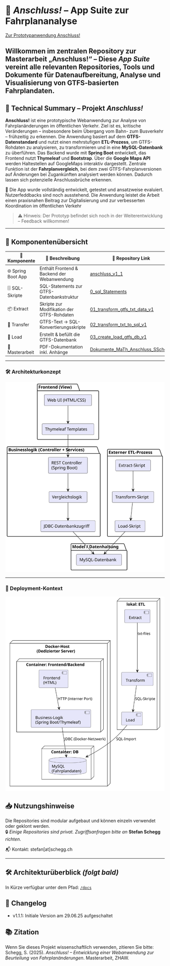 # 🚉 *Anschluss!* – App Suite zur Fahrplananalyse
[Zur Prototypanwendung Anschluss!](https://anschluss.babelbuild.ch)

Willkommen im zentralen Repository zur Masterarbeit **„Anschluss!“** – Diese *App Suite* vereint alle relevanten Repositories, Tools und Dokumente für Datenaufbereitung, Analyse und Visualisierung von GTFS-basierten Fahrplandaten.
---

## 🔧 Technical Summary – Projekt *Anschluss!*

**Anschluss!** ist eine prototypische Webanwendung zur Analyse von Fahrplanänderungen im öffentlichen Verkehr. Ziel ist es, kritische Veränderungen – insbesondere beim Übergang vom Bahn- zum Busverkehr – frühzeitig zu erkennen.
Die Anwendung basiert auf dem **GTFS-Datenstandard** und nutzt einen mehrstufigen **ETL-Prozess**, um GTFS-Rohdaten zu analysieren, zu transformieren und in eine **MySQL-Datenbank** zu überführen. 
Das Backend wurde mit **Spring Boot** entwickelt, das Frontend nutzt **Thymeleaf** und **Bootstrap**. Über die **Google Maps API** werden Haltestellen auf GoogleMaps interaktiv dargestellt. 
Zentrale Funktion ist der **Fahrplanvergleich**, bei dem zwei GTFS-Fahrplanversionen auf Änderungen bei Zugankünften analysiert werden können. Dadurch lassen sich potenzielle Anschlussbrüche erkennen.

🚀 Die App wurde vollständig entwickelt, getestet und ansatzweise evaluiert. Nutzerfeddbacks sind noch ausstehend.  Die Anwendung leistet die Arbeit einen praxisnahen Beitrag zur Digitalisierung und zur verbesserten Koordination im öffentlichen Verkehr 

> ⚠️ Hinweis: Der Prototyp befindet sich noch in der Weiterentwicklung – Feedback willkommen!

---

## 🔗 Komponentenübersicht

| 🧩 Komponente         | 📄 Beschreibung                                                  | 🔗 Repository Link                                                                 |
|----------------------|------------------------------------------------------------------|------------------------------------------------------------------------------------|
| 🌐 Spring Boot App    | Enthält Frontend & Backend der Webanwendung                     | [anschluss_v1_1](https://github.com/schegste/anschluss_v1_1)                      |
| 🗄 SQL-Skripte         | SQL-Statements zur GTFS-Datenbankstruktur                       | [0_sql_Statements](https://github.com/schegste/0_sql_Statements)                  |
| 📦 Extract            | Skripte zur Modifikation der GTFS-Rohdaten                      | [01_transform_gtfs_txt_data_v1](https://github.com/schegste/01_transform_gtfs_txt_data_v1) |
| 🔁 Transfer           | GTFS-Text → SQL-Konvertierungsskripte                           | [02_transform_txt_to_sql_v1](https://github.com/schegste/02_transform_txt_to_sql_v1) |
| 🧰 Load               | Erstellt & befüllt die GTFS-Datenbank                           | [03_create_load_gtfs_db_v1](https://github.com/schegste/03_create_load_gtfs_db_v1) |
| 📘 Masterarbeit        | PDF-Dokumentation inkl. Anhänge                                 | [Dokumente_MaTh_Anschluss_SSchegg](https://github.com/schegste/Dokumente_MaTh_Anschluss_SSchegg) |

---

### 🛠 Architekturkonzept

![Architekturkonzept](docs/Architekturkonzept.svg)

---

### 🔧 Deployment-Kontext

![Deployment-Kontext](docs/DeploymentKontext.svg)

## 📥 Nutzungshinweise

Die Repositories sind modular aufgebaut und können einzeln verwendet oder geklont werden.  
🔒 *Einige Repositories sind privat. Zugriffsanfragen bitte an* **Stefan Schegg** *richten.*

📬 Kontakt: stefan[at]schegg.ch

---

## 🛠 Architekturüberblick *(folgt bald)*

In Kürze verfügbar unter dem Pfad: [`/docs`](./docs)


## 🧾 Changelog
- v1.1.1: Initiale Version am 29.06.25 aufgeschaltet


## 📚 Zitation
Wenn Sie dieses Projekt wissenschaftlich verwenden, zitieren Sie bitte:
Schegg, S. (2025). *Anschluss! – Entwicklung einer Webanwendung zur Beurteilung von Fahrplanänderungen*. Masterarbeit, ZHAW.


